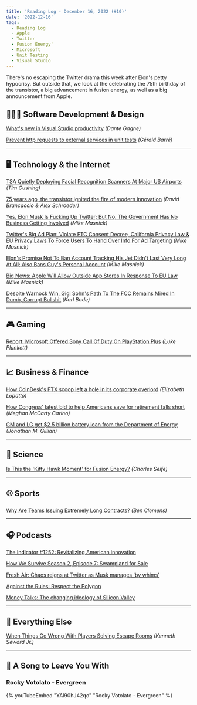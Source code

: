 ```yaml
---
title: 'Reading Log - December 16, 2022 (#10)'
date: '2022-12-16'
tags:
  - Reading Log
  - Apple
  - Twitter
  - Fusion Energy'
  - Microsoft
  - Unit Testing
  - Visual Studio
---
```


There's no escaping the Twitter drama this week after Elon's petty hypocrisy. But outside that, we look at the celebrating the 75th birthday of the transistor, a big advancement in fusion energy, as well as a big announcement from Apple.
<!-- excerpt -->

## 👨🏼‍💻 Software Development & Design

[What's new in Visual Studio productivity](https://devblogs.microsoft.com/visualstudio/whats-new-in-visual-studio-productivity/) *(Dante Gagne)*

[Prevent http requests to external services in unit tests](https://www.meziantou.net/prevent-http-requests-to-external-services-in-unit-tests.htm) *(Gérald Barré)*

---

## 🖥 Technology & the Internet

[TSA Quietly Deploying Facial Recognition Scanners At Major US Airports](https://www.techdirt.com/2022/12/12/tsa-quietly-deploying-facial-recognition-scanners-at-major-us-airports/) *(Tim Cushing)*

[75 years ago, the transistor ignited the fire of modern innovation](https://www.marketplace.org/2022/12/12/75-years-ago-the-transistor-ignited-the-fire-of-modern-innovation/) *(David Brancaccio & Alex Schroeder)*

[Yes, Elon Musk Is Fucking Up Twitter; But No, The Government Has No Business Getting Involved](https://www.techdirt.com/2022/12/16/yes-elon-musk-is-fucking-up-twitter-but-no-the-government-has-no-business-getting-involved/) *(Mike Masnick)*

[Twitter's Big Ad Plan: Violate FTC Consent Decree, California Privacy Law & EU Privacy Laws To Force Users To Hand Over Info For Ad Targeting](https://www.techdirt.com/2022/12/14/twitters-big-ad-plan-violate-both-ftc-consent-decree-california-privacy-law-to-force-users-to-hand-over-info-for-ad-targeting/) *(Mike Masnick)*

[Elon's Promise Not To Ban Account Tracking His Jet Didn't Last Very Long At All; Also Bans Guy's Personal Account](https://www.techdirt.com/2022/12/14/elons-promise-not-to-ban-account-tracking-his-jet-didnt-last-very-long-at-all-also-bans-guys-personal-account/) *(Mike Masnick)*

[Big News: Apple Will Allow Outside App Stores In Response To EU Law](https://www.techdirt.com/2022/12/14/big-news-apple-will-allow-outside-app-stores-in-response-to-eu-law/) *(Mike Masnick)*

[Despite Warnock Win, Gigi Sohn's Path To The FCC Remains Mired In Dumb, Corrupt Bullshit](https://www.techdirt.com/2022/12/15/despite-warnock-win-gigi-sohns-path-to-the-fcc-remains-mired-in-dumb-corrupt-bullshit/) *(Karl Bode)*

---

## 🎮 Gaming

[Report: Microsoft Offered Sony Call Of Duty On PlayStation Plus](https://kotaku.com/xbox-playstation-call-of-duty-10-year-offer-plus-game-1849885314) *(Luke Plunkett)*

---

## 📈 Business & Finance

[How CoinDesk's FTX scoop left a hole in its corporate overlord](https://www.theverge.com/2022/12/8/23498823/coindesk-ftx-dcg-barry-silbert-grayscale-genesis) _(Elizabeth Lopatto)_

[How Congress' latest bid to help Americans save for retirement falls short](https://www.marketplace.org/2022/12/12/how-congress-latest-bid-to-help-americans-save-for-retirement-falls-short/) *(Meghan McCarty Carino)*

[GM and LG get $2.5 billion battery loan from the Department of Energy](https://arstechnica.com/cars/2022/12/us-government-lends-gm-and-lg-2-5-billion-for-ev-battery-plants/) *(Jonathan M. Gillian)*

---

## 🔬 Science

[Is This the 'Kitty Hawk Moment' for Fusion Energy?](https://www.theatlantic.com/technology/archive/2022/12/department-of-energy-nuclear-fusion-breakthrough-nif-livermore/672439/) *(Charles Seife)*

---

## ⚾ Sports

[Why Are Teams Issuing Extremely Long Contracts?](https://blogs.fangraphs.com/why-are-teams-issuing-extremely-long-contracts/) *(Ben Clemens)*

---

## 🎧 Podcasts

[The Indicator #1252: Revitalizing American innovation](https://www.npr.org/2022/12/12/1142307808/revitalizing-american-innovation)

[How We Survive Season 2, Episode 7: Swampland for Sale](https://www.marketplace.org/shows/how-we-survive/swampland-for-sale/)

[Fresh Air: Chaos reigns at Twitter as Musk manages 'by whims'](https://www.npr.org/programs/fresh-air/2022/12/08/1141570283/fresh-air-for-dec-8-2022-tech-journalist-casey-newton-on-twitter?showDate=2022-12-08)

[Against the Rules: Respect the Polygon](https://www.pushkin.fm/podcasts/against-the-rules/respect-the-polygon)

[Money Talks: The changing ideology of Silicon Valley](https://www.economist.com/podcasts/2022/12/14/the-changing-ideology-of-silicon-valley)

---

## 🎒 Everything Else

[When Things Go Wrong With Players Solving Escape Rooms](https://kotaku.com/escape-rooms-drunk-horror-stories-solutions-popular-1849897414) *(Kenneth Seward Jr.)*

---

## 🎵 A Song to Leave You With

<h3 class="music">Rocky Votolato - Evergreen</h3>

{% youTubeEmbed "YAl90hJ42qo" "Rocky Votolato - Evergreen" %}